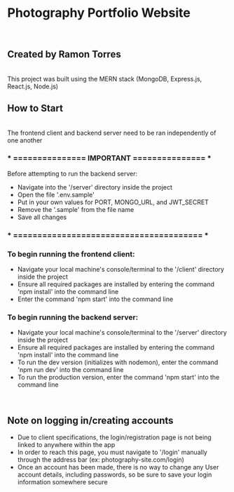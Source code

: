 # Photography Portfolio Website

<br />

## Created by Ramon Torres

<br />
This project was built using the MERN stack (MongoDB, Express.js, React.js, Node.js)


## How to Start
<br />
The frontend client and backend server need to be ran independently of one another

### \* =============== IMPORTANT =============== *
Before attempting to run the backend server:

- Navigate into the '/server' directory inside the project
- Open the file '.env.sample'
- Put in your own values for PORT, MONGO_URL, and JWT_SECRET
- Remove the '.sample' from the file name
- Save all changes

### \* ======================================= *

### To begin running the frontend client:

- Navigate your local machine's console/terminal to the '/client' directory inside the project
- Ensure all required packages are installed by entering the command 'npm install' into the command line
- Enter the command 'npm start' into the command line

### To begin running the backend server:

- Navigate your local machine's console/terminal to the '/server' directory inside the project
- Ensure all required packages are installed by entering the command 'npm install' into the command line
- To run the dev version (initializes with nodemon), enter the command 'npm run dev' into the command line
- To run the production version, enter the command 'npm start' into the command line

<br />

## Note on logging in/creating accounts

- Due to client specifications, the login/registration page is not being linked to anywhere within the app
- In order to reach this page, you must navigate to '/login' manually through the address bar (ex: photography-site.com/login)
- Once an account has been made, there is no way to change any User account details, including passwords, so be sure to save your login information somewhere secure